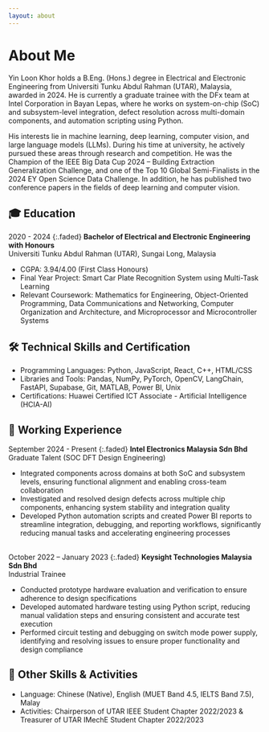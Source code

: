 ```yaml
---
layout: about
---
```


# About Me
Yin Loon Khor holds a B.Eng. (Hons.) degree in Electrical and Electronic Engineering from Universiti Tunku Abdul Rahman (UTAR), Malaysia, awarded in 2024. 
He is currently a graduate trainee with the DFx team at Intel Corporation in Bayan Lepas, where he works on system-on-chip (SoC) and subsystem-level integration, defect resolution across multi-domain components, and automation scripting using Python.<br>

His interests lie in machine learning, deep learning, computer vision, and large language models (LLMs). During his time at university, he actively pursued these areas through research and competition. 
He was the Champion of the IEEE Big Data Cup 2024 – Building Extraction Generalization Challenge, and one of the Top 10 Global Semi-Finalists in the 2024 EY Open Science Data Challenge. In addition, he has published two conference papers in the fields of deep learning and computer vision.

## 🎓 Education
2020 - 2024
{:.faded}
**Bachelor of Electrical and Electronic Engineering with Honours**<br>
Universiti Tunku Abdul Rahman (UTAR), Sungai Long, Malaysia<br>
- CGPA: 3.94/4.00 (First Class Honours)
- Final Year Project: Smart Car Plate Recognition System using Multi-Task Learning
- Relevant Coursework: Mathematics for Engineering, Object-Oriented Programming, Data Communications and Networking, 
Computer Organization and Architecture, and Microprocessor and Microcontroller Systems

## 🛠️ Technical Skills and Certification
- Programming Languages: Python, JavaScript, React, C++, HTML/CSS
- Libraries and Tools: Pandas, NumPy, PyTorch, OpenCV, LangChain, FastAPI, Supabase, Git, MATLAB, Power BI, Unix
- Certifications: Huawei Certified ICT Associate - Artificial Intelligence (HCIA-AI)

## 💼 Working Experience
September 2024 - Present
{:.faded}
**Intel Electronics Malaysia Sdn Bhd**<br>
Graduate Talent (SOC DFT Design Engineering)<br>
- Integrated components across domains at both SoC and subsystem levels, ensuring functional alignment and enabling cross-team collaboration
- Investigated and resolved design defects across multiple chip components, enhancing system stability and integration quality
- Developed Python automation scripts and created Power BI reports to streamline integration, debugging, and reporting workflows, significantly reducing manual tasks and accelerating engineering processes<br><br>

October 2022 – January 2023
{:.faded}
**Keysight Technologies Malaysia Sdn Bhd**<br>
Industrial Trainee<br>
- Conducted prototype hardware evaluation and verification to ensure adherence to design specifications
- Developed automated hardware testing using Python script, reducing manual validation steps and ensuring consistent and accurate test execution
- Performed circuit testing and debugging on switch mode power supply, identifying and resolving issues to ensure proper functionality and design compliance

## 🧩 Other Skills & Activities
- Language: Chinese (Native), English (MUET Band 4.5, IELTS Band 7.5), Malay
- Activities: Chairperson of UTAR IEEE Student Chapter 2022/2023 & Treasurer of UTAR IMechE Student Chapter 2022/2023
